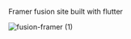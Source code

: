 Framer fusion site built with flutter

![fusion-framer (1)](https://github.com/IvanGael/Framer-fusion-site/assets/75835662/4769e5b0-a599-48de-97c9-1b6ac1eba7b7)
